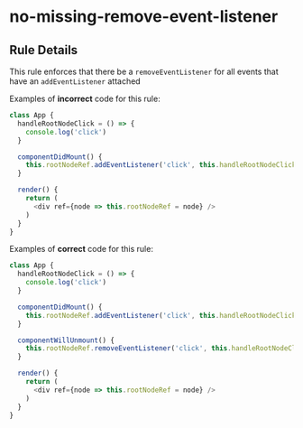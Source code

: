 # no-missing-remove-event-listener

## Rule Details

This rule enforces that there be a `removeEventListener` for all events that have an `addEventListener` attached

Examples of **incorrect** code for this rule:

```js
class App {
  handleRootNodeClick = () => {
    console.log('click')
  }

  componentDidMount() {
    this.rootNodeRef.addEventListener('click', this.handleRootNodeClick)
  }

  render() {
    return (
      <div ref={node => this.rootNodeRef = node} />
    )
  }
}
```

Examples of **correct** code for this rule:

```js
class App {
  handleRootNodeClick = () => {
    console.log('click')
  }

  componentDidMount() {
    this.rootNodeRef.addEventListener('click', this.handleRootNodeClick)
  }

  componentWillUnmount() {
    this.rootNodeRef.removeEventListener('click', this.handleRootNodeClick)
  }

  render() {
    return (
      <div ref={node => this.rootNodeRef = node} />
    )
  }
}
```